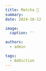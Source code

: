 ```yaml
---
title: Matcha 🌿
summary: 
date: 2024-10-12

image:
  caption: ''

authors:
  - admin

tags:
  - Addiction
---
```


